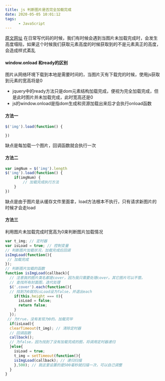 ```yaml
---
title: js 判断图片是否完全加载完成
date: 2020-05-05 10:01:12
tags:
      - JavaScript
---
```

[原文网址](https://www.cnblogs.com/huanghuali/p/10310691.html "js图片处理")
在日常写代码的时候，我们有时候会遇到当图片未加载完成时，会发生高度塌陷，如果这个时候我们获取元素高度的时候获取到的不是元素真正的高度，会造成样式紊乱

#### window.onload 和ready的区别
图片从网络环境下载到本地是需要时间的，当图片灭有下载完的时候，使用js获取到元素的宽高将是0
* jquery中的ready方法只是dom元素结构加载完成，便视为完全加载完成，但是此时图片并未加载完成，此时宽高还是0
* js的window.onload是指dom生成和资源加载出来后才会执行onload函数

#### 方法一
~~~js
$('img').load(function() {

})
~~~

缺点是每加载一个图片，回调函数就会执行一次
#### 方法二
~~~js
var imgNum = $('img').length
$('img').load(function() {
    if(imgNum) {
        // 加载完成执行方法
    }
})
~~~
缺点是由于图片是从缓存文件里面拿，load方法根本不执行，只有请求新图片的时候才会走load
#### 方法三

利用图片未加载完成时宽高为0来判断图片加载情况
~~~js
var t_img; // 定时器
var isLoad = true; // 控制变量
// 判断图片加载状况，加载完成后回调
isImgLoad(function(){
 // 加载完成
});
// 判断图片加载的函数
function isImgLoad(callback){
  // 注意我的图片类名都是cover，因为我只需要处理cover。其它图片可以不管。
  // 查找所有封面图，迭代处理
  $('.cover').each(function(){
  // 找到为0就将isLoad设为false，并退出each
    if(this.height === 0){
      isLoad = false;
      return false;
    }
  });
 // 为true，没有发现为0的。加载完毕
  if(isLoad){
  clearTimeout(t_img); // 清除定时器
  // 回调函数
  callback();
  // 为false，因为找到了没有加载完成的图，将调用定时器递归
  }else{
    isLoad = true;
    t_img = setTimeout(function(){
    isImgLoad(callback); // 递归扫描
    },500); // 我这里设置的是500毫秒就扫描一次，可以自己调整
  }
}
~~~

